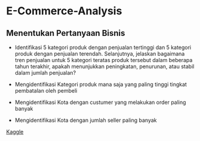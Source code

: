 # E-Commerce-Analysis

## Menentukan Pertanyaan Bisnis
- Identifikasi 5 kategori produk dengan penjualan tertinggi dan 5 kategori produk dengan penjualan terendah. Selanjutnya, jelaskan bagaimana tren penjualan untuk 5 kategori teratas produk tersebut dalam beberapa tahun terakhir, apakah menunjukkan peningkatan, penurunan, atau stabil dalam jumlah penjualan?

- Mengidentifikasi Kategori produk mana saja yang paling tinggi tingkat pembatalan oleh pembeli

- Mengidentifikasi Kota dengan custumer yang melakukan order paling banyak

- Mengidentifikasi Kota dengan jumlah seller paling banyak

[Kaggle](https://www.kaggle.com/code/wildanmujjahid/e-commerce-analytics-bahasa-indonesia)
